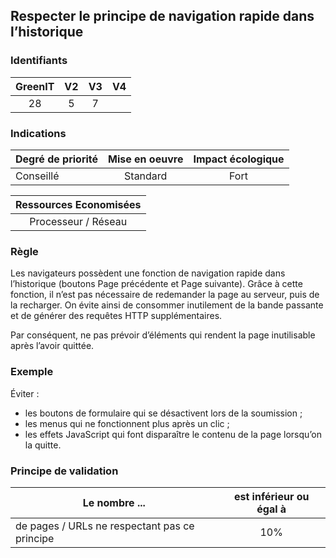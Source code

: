 ## Respecter le principe de navigation rapide dans l’historique

### Identifiants

| GreenIT |  V2  |  V3  |  V4  |
|:-------:|:----:|:----:|:----:|
|   28   | 5  |  7 |      |

### Indications

| Degré de priorité |      Mise en oeuvre       |  Impact écologique    | 
|-------------------|:-------------------------:|:---------------------:|
| Conseillé         | Standard                  | Fort                  | 


|Ressources Economisées                                      |
|:----------------------------------------------------------:|
|Processeur / Réseau    |

### Règle

Les navigateurs possèdent une fonction de navigation rapide dans l’historique (boutons Page précédente et Page suivante). 
Grâce à cette fonction, il n’est pas nécessaire de redemander la page au serveur, puis de la recharger. 
On évite ainsi de consommer inutilement de la bande passante et de générer des requêtes HTTP supplémentaires.

Par conséquent, ne pas prévoir d’éléments qui rendent la page inutilisable après l’avoir quittée.

### Exemple

Éviter :
 - les boutons de formulaire qui se désactivent lors de la soumission ;
 - les menus qui ne fonctionnent plus après un clic ; 
 - les effets JavaScript qui font disparaître le contenu de la page lorsqu’on la quitte.

### Principe de validation

| Le nombre ...     | est inférieur ou égal à   |  
|-------------------|:-------------------------:|
| de pages / URLs ne respectant pas ce principe  |  10% |
